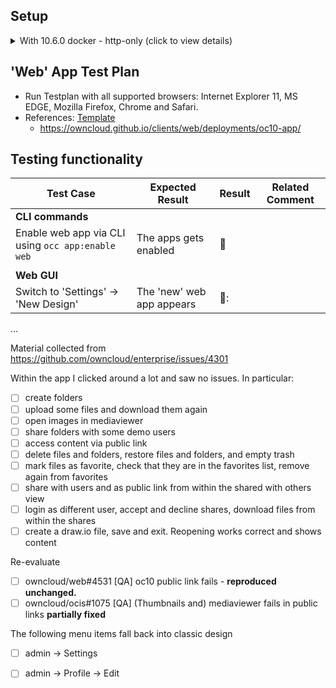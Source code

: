 ## Setup

<details>
<summary>With 10.6.0 docker - http-only (click to view details)</summary>

```
oc_release.sh app:get oauth2
oc_release.sh app:get web
HTTP_PORT=883
HTTPS_PORT=8443
IPADDR=$(hostname -I | sed -e 's/ .*//')
HTTP_SERVER=http://$IPADDR:$HTTP_PORT
HTTPS_SERVER=$HTTP_SERVER
# HTTPS_SERVER=http://$IPADDR:$HTTPS_PORT
cd mnt_oc

mkdir -p config/
echo -e > config/web.config.php "<?php\n\$CONFIG = array ( 'web.baseUrl' => '$HTTPS_SERVER/index.php/apps/web' );"

docker run -ti --rm -v $HOME/mnt_oc:/mnt/data -p $HTTP_PORT:8080 owncloud/server:10.6.0 & 
echo "Admin -> General -> Log: select Everything ..."
echo "Admin -> 'User Authentication': Add: ownCloud-Web $HTTPS_SERVER/index.php/apps/web/oidc-callback.html"

CLIENT_ID_FROM_OAUTH2=nGqQBjSGwZ33lCgGWXUxOJLKG6SU5AnMGOHJo3w5f39U8KMrg7BMN7vJCvcKDF56

cat <<EOF > config/config.json
{
  "server" : "$HTTPS_SERVER",
  "theme": "owncloud",
  "auth": {
    "clientId": "$CLIENT_ID_FROM_OAUTH2",
    "url": "$HTTPS_SERVER/index.php/apps/oauth2/api/v1/token",
    "authUrl": "$HTTPS_SERVER/index.php/apps/oauth2/authorize"
  },
  "apps" : [ "files", "draw-io",  "markdown-editor",  "media-viewer" ],
  "applications" : [
    {
      "title": { "en": "Classic Design", "de": "Dateien" },
      "icon": "switch_ui",
      "url": "$HTTP_SERVER/index.php/apps/files"
    },
    {
      "icon": "application",
      "menu": "user",
      "target": "_self",
      "title": { "de": "Einstellungen", "en": "Settings" },
      "url": "$HTTPS_SERVER/index.php/settings/personal"
    }
  ]
}
EOF

docker exec -ti $(docker ps -q | head -1) occ app:enable oauth2
docker exec -ti $(docker ps -q | head -1) occ app:enable web
```
</details>

## 'Web' App Test Plan

- Run Testplan with all supported browsers: Internet Explorer 11, MS EDGE, Mozilla Firefox, Chrome and Safari.
- References: [Template](https://github.com/owncloud/QA/edit/master/Server/Test_Plan_web.md)
  - https://owncloud.github.io/clients/web/deployments/oc10-app/
  
## Testing functionality

Test Case | Expected Result | Result | Related Comment
------------- | -------------- | ----- | ------
**CLI commands** |  |   |
Enable web app via CLI using ```occ app:enable web``` | The apps gets enabled | 🚧  |
|  |   |
 **Web GUI** |  |   |
 Switch to 'Settings' -> 'New Design' | The 'new' web app appears | 🚧:   | 

...

Material collected from https://github.com/owncloud/enterprise/issues/4301

Within the app I clicked around a lot and saw no issues. In particular:

* [ ]    create folders
* [ ]    upload some files and download them again
* [ ]    open images in mediaviewer
* [ ]    share folders with some demo users
* [ ]    access content via public link
* [ ]    delete files and folders, restore files and folders, and empty trash
* [ ]    mark files as favorite, check that they are in the favorites list, remove again from favorites
* [ ]    share with users and as public link from within the shared with others view
* [ ]    login as different user, accept and decline shares, download files from within the shares
* [ ]    create a draw.io file, save and exit. Reopening works correct and shows content

Re-evaluate

* [ ]    owncloud/web#4531 [QA] oc10 public link fails - **reproduced unchanged.**
* [ ]    owncloud/ocis#1075 [QA] (Thumbnails and) mediaviewer fails in public links **partially fixed**

The following menu items fall back into classic design

* [ ]    admin -> Settings
* [ ]    admin -> Profile -> Edit


